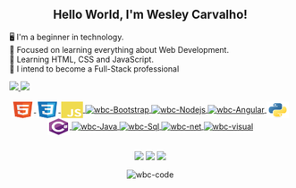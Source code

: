 <h2 align="center"> Hello World, I'm Wesley Carvalho!</h2>

🖥️ I'm a beginner in technology.<br>
🎯 Focused on learning everything about Web Development.<br>
🥇 Learning HTML, CSS and JavaScript.<br>
🚀 I intend to become a Full-Stack professional 

<div>
  <a href="https://github.com/wbc-code">
  <img height="160em" src="https://github-readme-stats.vercel.app/api?username=wbc-code&show_icons=true&theme=dark&include_all_commits=true&count_private=true"/>
  <img height="160em" src="https://github-readme-stats.vercel.app/api/top-langs/?username=wbc-code&layout=compact&langs_count=7&theme=dark"/>
</div>
  
<div style="display: inline_block" align="center"><br>
  
  <img align="center" alt="wbc-HTML" height="30" width="40" src="https://raw.githubusercontent.com/devicons/devicon/master/icons/html5/html5-original.svg">
  <img align="center" alt="wbc-CSS" height="30" width="40" src="https://raw.githubusercontent.com/devicons/devicon/master/icons/css3/css3-original.svg">
  <img align="center" alt="wbc-Js" height="30" width="40" src="https://raw.githubusercontent.com/devicons/devicon/master/icons/javascript/javascript-plain.svg">
  <img align="center" alt="wbc-Bootstrap" height="30" width="40" src="https://cdn.jsdelivr.net/gh/devicons/devicon/icons/bootstrap/bootstrap-plain.svg">
  <img align="center" alt="wbc-Nodejs" height="30" width="40" src="https://cdn.jsdelivr.net/gh/devicons/devicon/icons/nodejs/nodejs-original.svg">
  <img align="center" alt="wbc-Angular" height="30" width="40" src="https://cdn.jsdelivr.net/gh/devicons/devicon/icons/angularjs/angularjs-original.svg">
  
  <img align="center" alt="wbc-Python" height="30" width="40" src="https://raw.githubusercontent.com/devicons/devicon/master/icons/python/python-original.svg">
  <img align="center" alt="wbc-Csharp" height="30" width="40" src="https://raw.githubusercontent.com/devicons/devicon/master/icons/csharp/csharp-original.svg">
  <img align="center" alt="wbc-Java" height="30" width="40" src="https://cdn.jsdelivr.net/gh/devicons/devicon/icons/java/java-original.svg">
  <img align="center" alt="wbc-Sql" height="30" width="40" src="https://cdn.jsdelivr.net/gh/devicons/devicon/icons/microsoftsqlserver/microsoftsqlserver-plain.svg">
  <img align="center" alt="wbc-net" height="30" width="40" src="https://cdn.jsdelivr.net/gh/devicons/devicon/icons/dot-net/dot-net-original-wordmark.svg">
  <img align="center" alt="wbc-visual" height="30" width="40" src="https://cdn.jsdelivr.net/gh/devicons/devicon/icons/visualstudio/visualstudio-plain.svg">
  
</div>
  
  ##
  
<div align="center"> 
  <a href = "mailto:wesleycarvalho.dev@outlook.com"><img src="https://img.shields.io/badge/Microsoft_Outlook-0078D4?style=for-the-badge&logo=microsoft-outlook&logoColor=white" target="_blank"></a>
    <a href="https://instagram.com/weesleycarvalho" target="_blank"><img src="https://img.shields.io/badge/-Instagram-%23E4405F?style=for-the-badge&logo=instagram&logoColor=white"></a>
  <a href="https://www.linkedin.com/in/wesley-carvalho-49a330218/" target="_blank"><img src="https://img.shields.io/badge/-LinkedIn-%230077B5?style=for-the-badge&logo=linkedin&logoColor=white"></a>
   
  <img src="https://komarev.com/ghpvc/?username=SEUUSUARIO&color=green" alt="wbc-code"/><br>
  
  </div>
